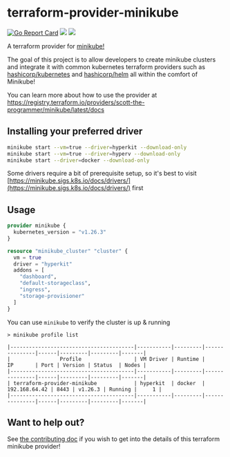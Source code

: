 # terraform-provider-minikube

 [![Go Report Card](https://goreportcard.com/badge/github.com/scott-the-programmer/terraform-provider-minikube)](https://goreportcard.com/report/github.com/scott-the-programmer/terraform-provider-minikube)
<a href="https://codeclimate.com/github/scott-the-programmer/terraform-provider-minikube/maintainability"><img src="https://api.codeclimate.com/v1/badges/dd45aac40e7019502245/maintainability" /></a>
<a href="https://codeclimate.com/github/scott-the-programmer/terraform-provider-minikube/test_coverage"><img src="https://api.codeclimate.com/v1/badges/dd45aac40e7019502245/test_coverage" /></a>

A terraform provider for [minikube!](https://minikube.sigs.k8s.io/docs/)

The goal of this project is to allow developers to create minikube clusters and integrate it with common kubernetes terraform providers such as [hashicorp/kubernetes](https://registry.terraform.io/providers/hashicorp/kubernetes/2.12.1) and [hashicorp/helm](https://registry.terraform.io/providers/hashicorp/helm/2.6.0) all within the comfort of Minikube!

You can learn more about how to use the provider at https://registry.terraform.io/providers/scott-the-programmer/minikube/latest/docs

## Installing your preferred driver

```bash
minikube start --vm=true --driver=hyperkit --download-only
minikube start --vm=true --driver=hyperv --download-only
minikube start --driver=docker --download-only
```

Some drivers require a bit of prerequisite setup, so it's best to visit [https://minikube.sigs.k8s.io/docs/drivers/](https://minikube.sigs.k8s.io/docs/drivers/) first

## Usage

```terraform
provider minikube {
  kubernetes_version = "v1.26.3"
}

resource "minikube_cluster" "cluster" {
  vm = true
  driver = "hyperkit"
  addons = [
    "dashboard",
    "default-storageclass",
    "ingress",
    "storage-provisioner"
  ]
}
```

You can use `minikube` to verify the cluster is up & running

```console
> minikube profile list

|----------------------------------------|-----------|---------|---------------|------|---------|---------|-------|
|                Profile                 | VM Driver | Runtime |      IP       | Port | Version | Status  | Nodes |
|----------------------------------------|-----------|---------|---------------|------|---------|---------|-------|
| terraform-provider-minikube            | hyperkit  | docker  | 192.168.64.42 | 8443 | v1.26.3 | Running |     1 |
|----------------------------------------|-----------|---------|---------------|------|---------|---------|-------|
```

## Want to help out?

See [the contributing doc](./contributing.md) if you wish to get into the details of this terraform minikube provider!
